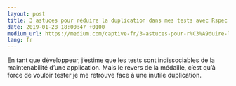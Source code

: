 ```yaml
---
layout: post
title: 3 astuces pour réduire la duplication dans mes tests avec Rspec
date: 2019-01-28 18:00:47 +0100
medium_url: https://medium.com/captive-fr/3-astuces-pour-r%C3%A9duire-la-duplication-dans-mes-fichiers-de-tests-cc576c406e86
lang: fr
---
```

En tant que développeur, j’estime que les tests sont indissociables de la maintenabilité d’une application. Mais le revers de la médaille, c’est qu’à force de vouloir tester je me retrouve face à une inutile duplication.
